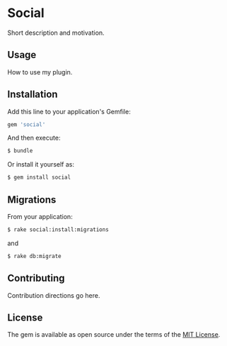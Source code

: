 # Social
Short description and motivation.

## Usage
How to use my plugin.

## Installation
Add this line to your application's Gemfile:

```ruby
gem 'social'
```

And then execute:
```bash
$ bundle
```

Or install it yourself as:
```bash
$ gem install social
```

## Migrations
From your application:
```bash
$ rake social:install:migrations
```
and
```bash
$ rake db:migrate
```

## Contributing
Contribution directions go here.

## License
The gem is available as open source under the terms of the [MIT License](http://opensource.org/licenses/MIT).
